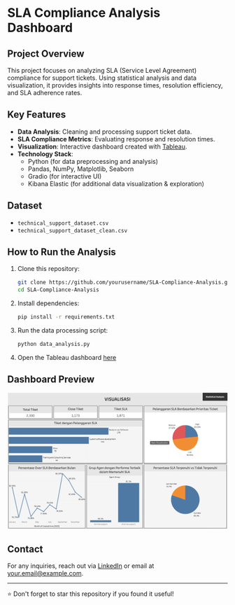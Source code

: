 # SLA Compliance Analysis Dashboard

## Project Overview
This project focuses on analyzing SLA (Service Level Agreement) compliance for support tickets. Using statistical analysis and data visualization, it provides insights into response times, resolution efficiency, and SLA adherence rates.

## Key Features
- **Data Analysis**: Cleaning and processing support ticket data.
- **SLA Compliance Metrics**: Evaluating response and resolution times.
- **Visualization**: Interactive dashboard created with [Tableau](https://public.tableau.com/app/profile/yasmine.setiadi/viz/Milestone1_17345206744000/Dashboard1).
- **Technology Stack**:
  - Python (for data preprocessing and analysis)
  - Pandas, NumPy, Matplotlib, Seaborn
  - Gradio (for interactive UI)
  - Kibana Elastic (for additional data visualization & exploration)

## Dataset
- `technical_support_dataset.csv`
- `technical_support_dataset_clean.csv`

## How to Run the Analysis
1. Clone this repository:
   ```bash
   git clone https://github.com/yourusername/SLA-Compliance-Analysis.git
   cd SLA-Compliance-Analysis
   ```
2. Install dependencies:
   ```bash
   pip install -r requirements.txt
   ```
3. Run the data processing script:
   ```bash
   python data_analysis.py
   ```
4. Open the Tableau dashboard [here](https://public.tableau.com/app/profile/yasmine.setiadi/viz/Milestone1_17345206744000/Dashboard1)

## Dashboard Preview
![Tableau Dashboard](tableauscreenshot.png)

## Contact
For any inquiries, reach out via [LinkedIn](https://www.linkedin.com/in/yourprofile) or email at your.email@example.com.

---
⭐ Don't forget to star this repository if you found it useful!

